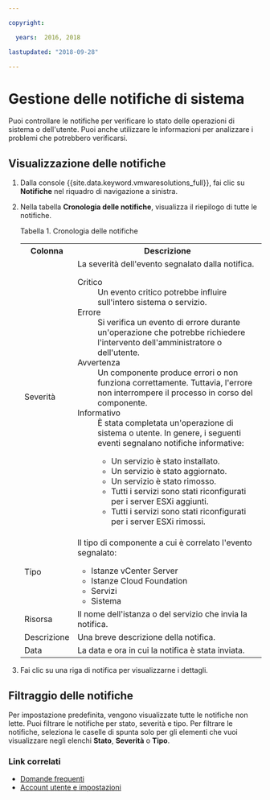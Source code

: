 ```yaml
---

copyright:

  years:  2016, 2018

lastupdated: "2018-09-28"

---
```


# Gestione delle notifiche di sistema

Puoi controllare le notifiche per verificare lo stato delle operazioni di sistema o dell'utente. Puoi anche utilizzare le informazioni per analizzare i problemi che potrebbero verificarsi.

## Visualizzazione delle notifiche

1. Dalla console {{site.data.keyword.vmwaresolutions_full}}, fai clic su **Notifiche** nel riquadro di navigazione a sinistra.
2. Nella tabella **Cronologia delle notifiche**, visualizza il riepilogo di tutte le notifiche.

   Tabella 1. Cronologia delle notifiche

    <table>
      <tr>
        <th>Colonna</th>
        <th>Descrizione</th>
      </tr>
      <tr>
        <td>Severità</td>
        <td>La severità dell'evento segnalato dalla notifica.
          <dl class="dl">
          <dt class="dt dlterm">Critico</dt>
          <dd class="dd">Un evento critico potrebbe influire sull'intero sistema o servizio.</dd>
          <dt class="dt dlterm">Errore</dt>
          <dd class="dd">Si verifica un evento di errore durante un'operazione che potrebbe richiedere l'intervento dell'amministratore o dell'utente.</dd>
          <dt class="dt dlterm">Avvertenza</dt>
          <dd class="dd">Un componente produce errori o non funziona correttamente. Tuttavia, l'errore non interrompere il processo in corso del
       componente.</dd>
            <dt class="dt dlterm">Informativo</dt>
            <dd class="dd">È stata completata un'operazione di sistema o utente. In genere, i seguenti eventi segnalano notifiche informative:
              <ul class="ul">
                <li class="li">Un servizio è stato installato.</li>
                <li class="li">Un servizio è stato aggiornato.</li>
                <li class="li">Un servizio è stato rimosso.</li>
                <li class="li">Tutti i servizi sono stati riconfigurati per i server ESXi aggiunti.</li>
                <li class="li">Tutti i servizi sono stati riconfigurati per i server ESXi rimossi.</li>
              </ul>
            </dd>
          </dl>
        </td>
       </tr>
       <tr>
         <td>Tipo</td>
         <td>Il tipo di componente a cui è correlato l'evento segnalato:<ul><li>Istanze vCenter Server</li><li>Istanze Cloud Foundation</li><li>Servizi</li><li>Sistema</li></ul></td>
       </tr>
       <tr>
         <td>Risorsa</td>
         <td>Il nome dell'istanza o del servizio che invia la notifica.</td>
       </tr>
       <tr>
         <td>Descrizione</td>
         <td>Una breve descrizione della notifica.</td>
       </tr>
       <tr>
         <td>Data</td>
         <td>La data e ora in cui la notifica è stata inviata.</td>
       </tr>
    </table>                                       

3. Fai clic su una riga di notifica per visualizzarne i dettagli.

## Filtraggio delle notifiche

Per impostazione predefinita, vengono visualizzate tutte le notifiche non lette. Puoi filtrare le notifiche per stato, severità e tipo. Per filtrare le notifiche, seleziona le caselle di spunta solo per gli elementi che vuoi visualizzare negli elenchi **Stato**, **Severità** o **Tipo**.

### Link correlati

* [Domande frequenti](faq.html)
* [Account utente e impostazioni](useraccount.html)
